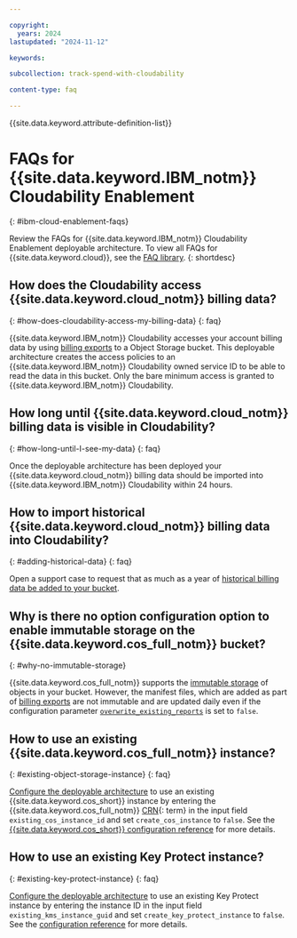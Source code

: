 ```yaml
---

copyright:
  years: 2024
lastupdated: "2024-11-12"

keywords:

subcollection: track-spend-with-cloudability

content-type: faq

---
```




{{site.data.keyword.attribute-definition-list}}



# FAQs for {{site.data.keyword.IBM_notm}} Cloudability Enablement
{: #ibm-cloud-enablement-faqs}



Review the FAQs for {{site.data.keyword.IBM_notm}} Cloudability Enablement deployable architecture. To view all FAQs for {{site.data.keyword.cloud}}, see the [FAQ library](/docs/faqs).
{: shortdesc}

## How does the Cloudability access {{site.data.keyword.cloud_notm}} billing data?
{: #how-does-cloudability-access-my-billing-data}
{: faq}

{{site.data.keyword.IBM_notm}} Cloudability accesses your account billing data by using [billing exports](/docs/billing-usage?topic=billing-usage-exporting-your-usage) to a Object Storage bucket. This deployable architecture creates the access policies to an {{site.data.keyword.IBM_notm}} Cloudability owned service ID to be able to read the data in this bucket. Only the bare minimum access is granted to {{site.data.keyword.IBM_notm}} Cloudability.

## How long until {{site.data.keyword.cloud_notm}} billing data is visible in Cloudability?
{: #how-long-until-I-see-my-data}
{: faq}

Once the deployable architecture has been deployed your {{site.data.keyword.cloud_notm}} billing data should be imported into {{site.data.keyword.IBM_notm}} Cloudability within 24 hours.

## How to import historical {{site.data.keyword.cloud_notm}} billing data into Cloudability?
{: #adding-historical-data}
{: faq}

Open a support case to request that as much as a year of [historical billing data be added to your bucket](/docs/account?topic=account-exporting-your-usage&interface=ui#access-historical-data).

## Why is there no option configuration option to enable immutable storage on the {{site.data.keyword.cos_full_notm}} bucket?
{: #why-no-immutable-storage}

{{site.data.keyword.cos_full_notm}} supports the [immutable storage](/docs/cloud-object-storage?topic=cloud-object-storage-immutable) of objects in your bucket. However, the manifest files, which are added as part of [billing exports](/docs/billing-usage?topic=billing-usage-exporting-your-usage) are not immutable and are updated daily even if the configuration parameter [`overwrite_existing_reports`](cos-billing-exports-config) is set to `false`.


## How to use an existing {{site.data.keyword.cos_full_notm}} instance?
{: #existing-object-storage-instance}
{: faq}

[Configure the deployable architecture](/docs/secure-enterprise?topic=secure-enterprise-config-project&interface=ui#project-input-values) to use an existing {{site.data.keyword.cos_short}} instance by entering the {{site.data.keyword.cos_full_notm}} [CRN](#x9494304){: term} in the input field `existing_cos_instance_id` and set `create_cos_instance` to `false`. See the [{{site.data.keyword.cos_short}} configuration reference](/docs/track-spend-with-cloudability?topic=track-spend-with-cloudability-cos-billing-exports-config) for more details.

## How to use an existing Key Protect instance?
{: #existing-key-protect-instance}
{: faq}

[Configure the deployable architecture](/docs/secure-enterprise?topic=secure-enterprise-config-project&interface=ui#project-input-values) to use an existing Key Protect instance by entering the instance ID in the input field `existing_kms_instance_guid` and set `create_key_protect_instance` to `false`. See the [configuration reference](/docs/track-spend-with-cloudability?topic=track-spend-with-cloudability-cos-bucket-encryption-config) for more details.
